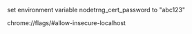 set environment variable nodetrng_cert_password to "abc123"

chrome://flags/#allow-insecure-localhost

